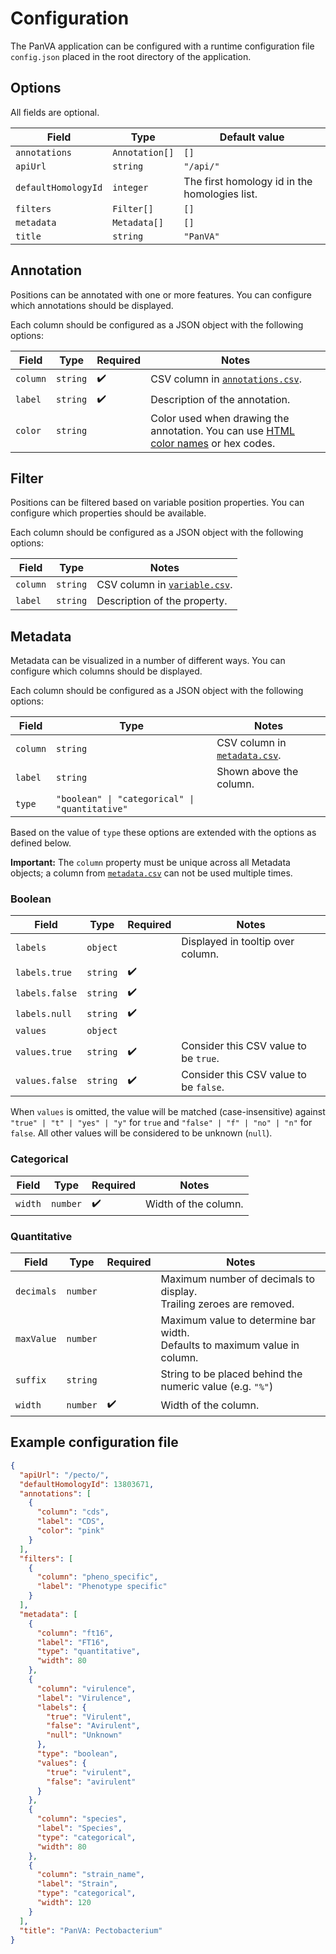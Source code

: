 # Configuration

The PanVA application can be configured with a runtime configuration file `config.json` placed in the root directory of the application.

## Options

All fields are optional.

| Field               | Type           | Default value                                 |
|---------------------|----------------|-----------------------------------------------|
| `annotations`       | `Annotation[]` | `[]`                                          |
| `apiUrl`            | `string`       | `"/api/"`                                     |
| `defaultHomologyId` | `integer`      | The first homology id in the homologies list. |
| `filters`           | `Filter[]`     | `[]`                                          |
| `metadata`          | `Metadata[]`   | `[]`                                          |
| `title`             | `string`       | `"PanVA"`                                     |


## Annotation

Positions can be annotated with one or more features. You can configure which annotations should be displayed.

Each column should be configured as a JSON object with the following options:

| Field    | Type     | Required           | Notes                                                                                                                                   |
|----------|----------|--------------------|-----------------------------------------------------------------------------------------------------------------------------------------|
| `column` | `string` | :heavy_check_mark: | CSV column in [`annotations.csv`](../../api/docs/data-format.md#annotationscsv-optional).                                               |
| `label`  | `string` | :heavy_check_mark: | Description of the annotation.                                                                                                          |
| `color`  | `string` |                    | Color used when drawing the annotation. You can use [HTML color names](https://www.w3schools.com/tags/ref_colornames.asp) or hex codes. |


## Filter

Positions can be filtered based on variable position properties. You can configure which properties should be available.

Each column should be configured as a JSON object with the following options:

| Field    | Type     | Notes                                                                      |
|----------|----------|----------------------------------------------------------------------------|
| `column` | `string` | CSV column in [`variable.csv`](../../api/docs/data-format.md#variablecsv). |
| `label`  | `string` | Description of the property.                                               |


## Metadata

Metadata can be visualized in a number of different ways. You can configure which columns should be displayed.

Each column should be configured as a JSON object with the following options:

| Field    | Type                                           | Notes                                                                               |
|----------|------------------------------------------------|-------------------------------------------------------------------------------------|
| `column` | `string`                                       | CSV column in [`metadata.csv`](../../api/docs/data-format.md#metadatacsv-optional). |
| `label`  | `string`                                       | Shown above the column.                                                             |
| `type`   | `"boolean" \| "categorical" \| "quantitative"` |                                                                                     |

Based on the value of `type` these options are extended with the options as defined below.

**Important:** The `column` property must be unique across all Metadata objects; a column from [`metadata.csv`](../../api/docs/data-format.md#metadatacsv-optional) can not be used multiple times.


### Boolean

| Field          | Type     | Required           | Notes                                  |
|----------------|----------|--------------------|----------------------------------------|
| `labels`       | `object` |                    | Displayed in tooltip over column.      |
| `labels.true`  | `string` | :heavy_check_mark: |                                        |
| `labels.false` | `string` | :heavy_check_mark: |                                        |
| `labels.null`  | `string` | :heavy_check_mark: |                                        |
| `values`       | `object` |                    |                                        |
| `values.true`  | `string` | :heavy_check_mark: | Consider this CSV value to be `true`.  |
| `values.false` | `string` | :heavy_check_mark: | Consider this CSV value to be `false`. |

When `values` is omitted, the value will be matched (case-insensitive) against `"true" | "t" | "yes" | "y"` for `true` and `"false" | "f" | "no" | "n"` for `false`. All other values will be considered to be unknown (`null`).


### Categorical

| Field   | Type     | Required           | Notes                |
|---------|----------|--------------------|----------------------|
| `width` | `number` | :heavy_check_mark: | Width of the column. |



### Quantitative

| Field      | Type     | Required           | Notes                                                                           |
|------------|----------|--------------------|---------------------------------------------------------------------------------|
| `decimals` | `number` |                    | Maximum number of decimals to display. <br> Trailing zeroes are removed.        |
| `maxValue` | `number` |                    | Maximum value to determine bar width. <br> Defaults to maximum value in column. |
| `suffix`   | `string` |                    | String to be placed behind the numeric value (e.g. `"%"`)                       |
| `width`    | `number` | :heavy_check_mark: | Width of the column.                                                            |


## Example configuration file

```json
{
  "apiUrl": "/pecto/",
  "defaultHomologyId": 13803671,
  "annotations": [
    {
      "column": "cds",
      "label": "CDS",
      "color": "pink"
    }
  ],
  "filters": [
    {
      "column": "pheno_specific",
      "label": "Phenotype specific"
    }
  ],
  "metadata": [
    {
      "column": "ft16",
      "label": "FT16",
      "type": "quantitative",
      "width": 80
    },
    {
      "column": "virulence",
      "label": "Virulence",
      "labels": {
        "true": "Virulent",
        "false": "Avirulent",
        "null": "Unknown"
      },
      "type": "boolean",
      "values": {
        "true": "virulent",
        "false": "avirulent"
      }
    },
    {
      "column": "species",
      "label": "Species",
      "type": "categorical",
      "width": 80
    },
    {
      "column": "strain_name",
      "label": "Strain",
      "type": "categorical",
      "width": 120
    }
  ],
  "title": "PanVA: Pectobacterium"
}
```
